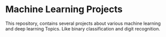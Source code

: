 # Machine Learning Projects

This repository, contains several projects about various machine learning and deep learning Topics.
Like binary classification and digit recognition.
